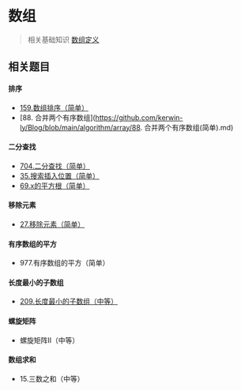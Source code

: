 # 数组

> 相关基础知识 [数组定义](https://github.com/Capactity/blog/blob/master/data-structure/数组.md)



## 相关题目

#### 排序

- [159.数组排序（简单）](https://github.com/Capactity/blog/blob/master/algorithm/array/数组排序.md)
- [88. 合并两个有序数组](https://github.com/kerwin-ly/Blog/blob/main/algorithm/array/88. 合并两个有序数组(简单).md)

#### 二分查找

- [704.二分查找（简单）](https://github.com/Capactity/blog/blob/master/algorithm/array/704-二分查找.md)
- [35.搜索插入位置（简单）](https://github.com/Capactity/blog/blob/master/algorithm/array/35-搜索插入位置.md)
- [69.x的平方根（简单）](https://github.com/Capactity/blog/blob/master/algorithm/array/69-x的平方根.md)

#### 移除元素

- [27.移除元素（简单）](https://github.com/Capactity/blog/blob/master/algorithm/array/27-移除元素.md)

#### 有序数组的平方

- 977.有序数组的平方（简单）

#### 长度最小的子数组

- [209.长度最小的子数组（中等）](https://github.com/Capactity/blog/blob/master/algorithm/array/69-x的平方根.md)

#### 螺旋矩阵

- 螺旋矩阵II（中等）

#### 数组求和

- 15.三数之和（中等）

